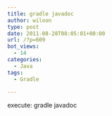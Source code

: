 ```yaml
---
title: gradle javadoc
author: wiloon
type: post
date: 2011-08-28T08:05:01+00:00
url: /?p=609
bot_views:
  - 14
categories:
  - Java
tags:
  - Gradle

---
```

execute: gradle javadoc